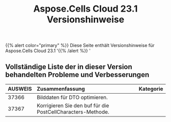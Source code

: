 ﻿---
title: Aspose.Cells Cloud 23.1 Versionshinweise
second_title: Aspose.Cells Cloud Documen
type: docs
url: /de/aspose-cells-cloud-23-1-release-notes/
description: Aspose.Cells Cloud unterstützt Excel zum Erstellen, Konvertieren, Zusammenführen, Aufteilen, Schützen, inneren Objektvorgang usw
weight: 21
---
{{% alert color="primary" %}} 
Diese Seite enthält Versionshinweise für Aspose.Cells Cloud 23.1
'{{% /alert %}} '
## **Vollständige Liste der in dieser Version behandelten Probleme und Verbesserungen**

|**AUSWEIS**|**Zusammenfassung**|**Kategorie**|
|:- |:- |:- |
|37366 | Bilddaten für DTO optimieren.|
|37367 | Korrigieren Sie den buf für die PostCellCharacters-Methode.|
